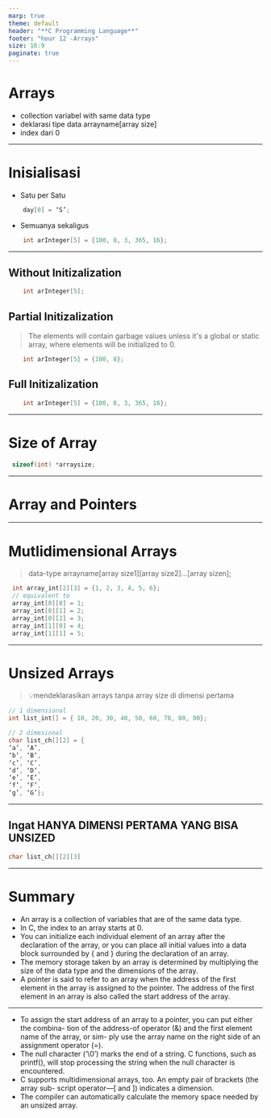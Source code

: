 ```yaml
---
marp: true
theme: default
header: "**C Programming Language**"
footer: "hour 12 -Arrays"
size: 16:9
paginate: true
---
```


# Arrays

- collection variabel with same data type
- deklarasi
  tipe data arrayname[array size]
- index dari 0

---

# Inisialisasi

- Satu per Satu

```c
    day[0] = ‘S’;
```

- Semuanya sekaligus

```c
    int arInteger[5] = {100, 8, 3, 365, 16};
```

---

## Without Initizalization

```c
    int arInteger[5];
```

## Partial Initizalization

> The elements will contain garbage values unless it's a global or static array, where elements will be initialized to 0.

```c
    int arInteger[5] = {100, 8};
```

## Full Initizalization

```c
    int arInteger[5] = {100, 8, 3, 365, 16};
```

---

# Size of Array

```c
 sizeof(int) *arraysize;
```

---

# Array and Pointers

---

# Mutlidimensional Arrays

> data-type arrayname[array size1][array size2]...[array sizen];

```c
 int array_int[2][3] = {1, 2, 3, 4, 5, 6};
 // equivalent to
 array_int[0][0] = 1;
 array_int[0][1] = 2;
 array_int[0][2] = 3;
 array_int[1][0] = 4;
 array_int[1][1] = 5;
```

---

# Unsized Arrays

> :bulb:mendeklarasikan arrays tanpa array size di dimensi pertama

```c
// 1 dimensional
int list_int[] = { 10, 20, 30, 40, 50, 60, 70, 80, 90};

// 2 dimesional
char list_ch[][2] = {
‘a’, ‘A’,
‘b’, ‘B’,
‘c’, ‘C’,
‘d’, ‘D’,
‘e’, ‘E’,
‘f’, ‘F’,
‘g’, ‘G’};
```

---

## Ingat HANYA DIMENSI PERTAMA YANG BISA UNSIZED

```c
char list_ch[][2][3]
```

---

# Summary

- An array is a collection of variables that are of the same data type.
- In C, the index to an array starts at 0.
- You can initialize each individual element of an array after the declaration of the
  array, or you can place all initial values into a data block surrounded by { and }
  during the declaration of an array.
- The memory storage taken by an array is determined by multiplying the size of the
  data type and the dimensions of the array.
- A pointer is said to refer to an array when the address of the first element in the
  array is assigned to the pointer. The address of the first element in an array is also
  called the start address of the array.

---

- To assign the start address of an array to a pointer, you can put either the combina-
  tion of the address-of operator (&) and the first element name of the array, or sim-
  ply use the array name on the right side of an assignment operator (=).
- The null character (‘\0’) marks the end of a string. C functions, such as printf(),
  will stop processing the string when the null character is encountered.
- C supports multidimensional arrays, too. An empty pair of brackets (the array sub-
  script operator—[ and ]) indicates a dimension.
- The compiler can automatically calculate the memory space needed by an unsized
  array.
